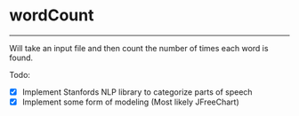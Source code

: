 # wordCount
---
Will take an input file and then count the number of times each word is found.

Todo:

- [X] Implement Stanfords NLP library to categorize parts of speech
- [X] Implement some form of modeling (Most likely JFreeChart)
